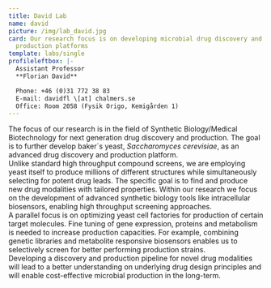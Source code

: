 ```yaml
---
title: David Lab
name: david
picture: /img/lab_david.jpg
card: Our research focus is on developing microbial drug discovery and
  production platforms
template: labs/single
profileleftbox: |-
  Assistant Professor  
  **Florian David**

  Phone: +46 (0)31 772 38 83    
  E-mail: davidfl \[at] chalmers.se  
  Office: Room 2058 (Fysik Origo, Kemigården 1)
---
```

The focus of our research is in the field of Synthetic Biology/Medical Biotechnology for next generation drug discovery and production. 
The goal is to further develop baker´s yeast, _Saccharomyces cerevisiae_, as an advanced drug discovery and production platform.  
Unlike standard high throughput compound screens, we are employing yeast itself to produce millions of different structures while simultaneously selecting for potent drug leads. The specific goal is to find and produce new drug modalities with tailored properties. Within our research we focus on the development of advanced synthetic biology tools like intracellular biosensors, enabling high throughput screening approaches.  
A parallel focus is on optimizing yeast cell factories for production of certain target molecules. Fine tuning of gene expression, proteins and metabolism is needed to increase production capacities. For example, combining genetic libraries and metabolite responsive biosensors enables us to selectively screen for better performing production strains.     
Developing a discovery and production pipeline for novel drug modalities will lead to a better understanding on underlying drug design principles and will enable cost-effective microbial production in the long-term.
